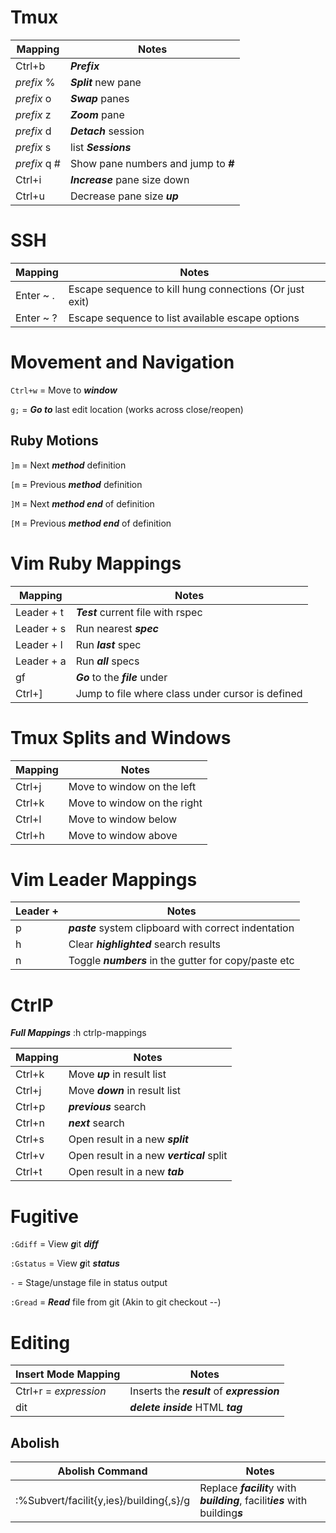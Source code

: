 # Tmux
| Mapping | Notes |
| ---------- | --------------------------------- |
|   Ctrl+b   | ***Prefix***                      |
| _prefix_ % | ***Split*** new pane              |
| _prefix_ o | ***Swap*** panes                  |
| _prefix_ z | ***Zoom*** pane                   |
| _prefix_ d | ***Detach*** session              |
| _prefix_ s | list ***Sessions***               |
| _prefix_ q # | Show pane numbers and jump to ***#*** |
|   Ctrl+i   | ***Increase*** pane size down     |
|   Ctrl+u   | Decrease pane size ***up***       |

# SSH
| Mapping | Notes |
| ------- | ----- |
| Enter ~ . | Escape sequence to kill hung connections (Or just exit) |
| Enter ~ ? | Escape sequence to list available escape options |

# Movement and Navigation
`Ctrl+w` = Move to ***window***

`g;`     = ***Go to*** last edit location (works across close/reopen)

## Ruby Motions
`]m`     = Next ***method*** definition

`[m`      = Previous ***method*** definition

`]M`     = Next ***method end*** of definition

`[M`     = Previous ***method end*** of definition

# Vim Ruby Mappings
| Mapping    | Notes                                                 |
| ---------- | ----------------------------------------------------- |
| Leader + t | ***Test*** current file with rspec                    |
| Leader + s | Run nearest ***spec***                                |
| Leader + l | Run ***last*** spec                                   |
| Leader + a | Run ***all*** specs                                   |
|   gf     | ***Go*** to the ***file*** under                        |
| Ctrl+]   | Jump to file where class under cursor is defined        |

# Tmux Splits and Windows
| Mapping | Notes                       |
| ------- | --------------------------- |
| Ctrl+j  | Move to window on the left  |
| Ctrl+k  | Move to window on the right |
| Ctrl+l  | Move to window below        |
| Ctrl+h  | Move to window above        |

# Vim Leader Mappings
| Leader + | Notes                                                 |
| -------- | ----------------------------------------------------- |
|    p     | ***paste*** system clipboard with correct indentation |
|    h     | Clear ***highlighted*** search results                |
|    n     | Toggle ***numbers*** in the gutter for copy/paste etc |

# CtrlP
***Full Mappings*** :h ctrlp-mappings

| Mapping | Notes                                     |
| ------- | ----------------------------------------- |
| Ctrl+k  | Move ***up*** in result list              |
| Ctrl+j  | Move ***down*** in result list            |
| Ctrl+p  | ***previous*** search                     |
| Ctrl+n  | ***next*** search                         |
| Ctrl+s  | Open result in a new ***split***          |
| Ctrl+v  | Open result in a new ***vertical*** split |
| Ctrl+t  | Open result in a new ***tab***            |


# Fugitive
`:Gdiff`   = View ***g***it ***diff***

`:Gstatus` = View ***g***it ***status***

`-`        = Stage/unstage file in status output

`:Gread`   = ***Read*** file from git (Akin to git checkout --)

# Editing

| Insert Mode Mapping   | Notes |
| --------------------- | ----- |
| Ctrl+r = *expression* | Inserts the ***result*** of ***expression*** |
| dit                   | ***delete*** ***inside*** HTML ***tag*** |
## Abolish
| Abolish Command | Notes |
| --------------- | ----- |
| :%Subvert/facilit{y,ies}/building{,s}/g | Replace ***facilit***y with ***building***, facilit***ies*** with building***s*** |
